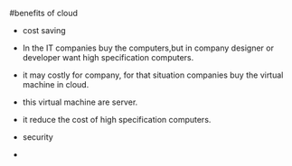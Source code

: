 #benefits of cloud
  - cost saving
   - In the IT companies buy the computers,but in company designer or developer want high specification computers.
   - it may costly for company, for that situation companies buy the virtual machine in cloud.
   - this virtual machine are server.
   - it reduce the cost of high specification computers.
  
 - security 
  - 
